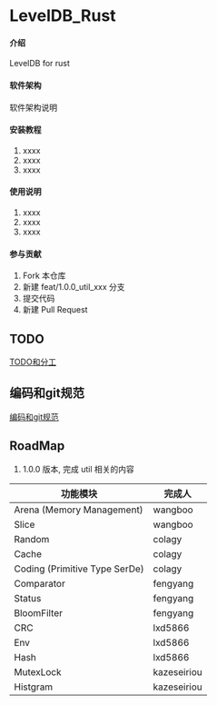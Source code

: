 # LevelDB_Rust

#### 介绍
LevelDB for rust

#### 软件架构
软件架构说明


#### 安装教程

1.  xxxx
2.  xxxx
3.  xxxx

#### 使用说明

1.  xxxx
2.  xxxx
3.  xxxx

#### 参与贡献

1.  Fork 本仓库
2.  新建 feat/1.0.0_util_xxx 分支
3.  提交代码
4.  新建 Pull Request


## TODO
[TODO和分工](doc/TODOList.md)

## 编码和git规范
[编码和git规范](doc/CodeStyle.md)

## RoadMap
1. 1.0.0 版本, 完成 util 相关的内容


| 功能模块                          | 完成人         |
|-------------------------------|-------------|
| Arena (Memory Management)     | wangboo     |
| Slice                         | wangboo     |
| Random                        | colagy      |
| Cache                         | colagy      |
| Coding (Primitive Type SerDe) | colagy      |
| Comparator                    | fengyang    |
| Status                        | fengyang    |
| BloomFilter                   | fengyang    |
| CRC                           | lxd5866     |
| Env                           | lxd5866     |
| Hash                          | lxd5866     |
| MutexLock                     | kazeseiriou |
| Histgram                      | kazeseiriou |